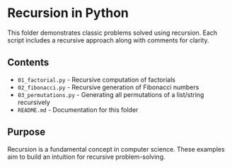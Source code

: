 # Recursion in Python

This folder demonstrates classic problems solved using recursion. Each script includes a recursive approach along with comments for clarity.

## Contents

- `01_factorial.py` - Recursive computation of factorials
- `02_fibonacci.py` - Recursive generation of Fibonacci numbers
- `03_permutations.py` - Generating all permutations of a list/string recursively
- `README.md` - Documentation for this folder

## Purpose

Recursion is a fundamental concept in computer science. These examples aim to build an intuition for recursive problem-solving.
